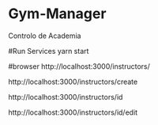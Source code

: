# Gym-Manager
Controlo de Academia

#Run Services
yarn start

#browser
http://localhost:3000/instructors/



http://localhost:3000/instructors/create



http://localhost:3000/instructors/id




http://localhost:3000/instructors/id/edit
